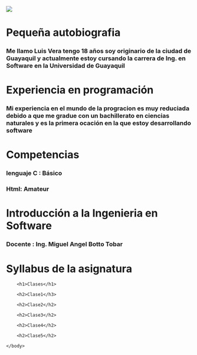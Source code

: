 <html>
    <head>
        <title>Luis Alberto Vera Garcia </title> 
    </head>
    <img src="Descargas/LuisVera.png"/>
    <body>
        <h1>Pequeña autobiografia</h1>
        <h3>Me llamo Luis Vera tengo 18 años soy originario de la ciudad de Guayaquil y actualmente estoy cursando la carrera de Ing. en Software en la Universidad de Guayaquil</h3>
        <h1>Experiencia en programación</h1>
        <h3>Mi experiencia en el mundo de la progracion es muy reduciada debido a que me gradue con un bachillerato en ciencias naturales y es la primera ocación en la que estoy desarrollando software</h3>
        <h1>Competencias</h1>
        <h3>lenguaje C : Básico </h3>
        <h3>Html: Amateur </h3>
        <h1>Introducción a la Ingenieria en Software </h1>
        <h3>Docente : Ing. Miguel Angel Botto Tobar</h3>
        <h1>Syllabus de la asignatura</h1>

        <h1>Clases</h1>
        
        <h2>Clase1</h3>

        <h2>Clase2</h2>

        <h2>Clase3</h2>

        <h2>Clase4</h2>

        <h2>Clase5</h2>

    </body>
</html> 
